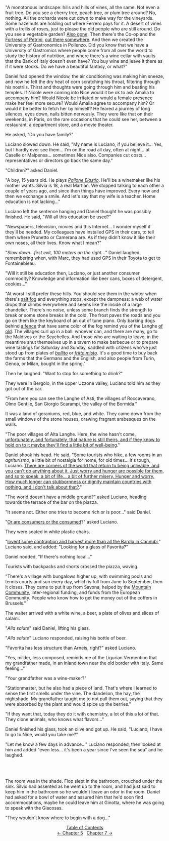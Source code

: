<!-- Pages 50-54 -->
"A monotonous landscape: hills and hills of vines, all the same. Not even a fruit tree. Do you see a cherry tree, peach tree, or plum tree around? No, nothing. All the orchards were cut down to make way for the vineyards. Some hazelnuts are holding out where Ferrero pays for it. A desert of vines with a trellis of roses, just to please the old people who are still around. Do you see a vegetable garden? [Also gone](http://ofvioletsandlicorice.tumblr.com/post/129354078274/notes-questions-uncertainties#alsogone). Then there's the Co-op and the [Fortress of Petrini](http://ofvioletsandlicorice.tumblr.com/post/129354078274/notes-questions-uncertainties#presidio), [out there somewhere](http://ofvioletsandlicorice.tumblr.com/post/129354078274/notes-questions-uncertainties#wanderingabout). And then we created the University of Gastronomics in Pollenzo. Did you know that we have a University of Gastromics where people come from all over the world to study the history of nutrition, and where there's a wine cellar with vaults that the Bank of Italy doesn't even have? You buy wine and leave it there as if it were stocks. Do we have a beautiful fantasy, or what?"

Daniel had opened the window, the air conditioning was making him sneeze, and now he felt the dry heat of corn scratching his throat, filtering through his nostrils. Thirst and thoughts were going through him and beating his temples. If Nicole were coming into Nice would it be ok to ask Amalia to accompany him? Would Nicole be irritated or would a female presence make her feel more secure? Would Amalia agree to accompany him? Or would it be better to fetch her by himself? He feared a journey of long silences, eyes down, nails bitten nervously. They were like that on their weekends, in Paris, on the rare occasions that he could see her, between a restaurant, a department store, and a movie theater.
<!-- Page 51 -->

He asked, "Do you have family?"

Luciano slowed down. He said, "My name is Luciano, if you believe it... Yes, but I hardly ever see them... I'm on the road all day, often at night... at Caselle or Malpensa... sometimes Nice also. Companies cut costs... representatives or directors go back the same day."

"Children?" asked Daniel.

"A boy, 15 years old. He plays [*Pallone Elastio*](http://ofvioletsandlicorice.tumblr.com/post/129354078274/notes-questions-uncertainties#pallone). He'll be a winemaker like his mother wants. Silvia is 18, a real Martian. We stopped talking to each other a couple of years ago, and since then things have improved. Every now and then we exchange a smile. And let's say that my wife is a teacher. Home education is not lacking..."

Luciano left the sentence hanging and Daniel thought he was possibly finished. He said, "Will all this education be used?"

"Newspapers, television, movies and this Internet... I wonder myself if they'll be needed. My colleagues have installed GPS in their cars, to tell them where Prunetto or Camerana are. As if they didn't know it like their own noses, all their lives. Know what I mean?"

"*Slow down...first exit, 100 meters on the right...*" Daniel laughed, remembering when, with Marc, they had used GPS in their Toyota to get to Fontainebleau.

"Will it still be education then, Luciano, or just another consumer commodity? Knowledge and information like beer cans, boxes of detergent, cookies..."

"At worst I still prefer these hills. You should see them in the winter when there's [salt fog](http://ofvioletsandlicorice.tumblr.com/post/129354078274/notes-questions-uncertainties#saltfog) and everything stops, except the dampness: a web of water drops that climbs everywhere and seems like the inside of a large chandelier. There's no noise, unless some branch finds the strength to break or some stone breaks in the cold. The frost paves the roads and you go on them like the keyboard of an out of tune piano. Only barking dogs behind [a fence](http://ofvioletsandlicorice.tumblr.com/post/129354078274/notes-questions-uncertainties#afence) that have same color of the fog remind you of the Langhe [of old](http://ofvioletsandlicorice.tumblr.com/post/129354078274/notes-questions-uncertainties#ofold). The villages curl up in a ball: whoever can, and there are many, go to the Maldives or the Seychelles. And those who are waiting to leave, in the meantime shut themselves up in a tavern to make barbecue or to prepare wine tastings for Saturday and Sunday, saddled with citizens who've just stood up from plates of [*bollito*](http://ofvioletsandlicorice.tumblr.com/post/129354078274/notes-questions-uncertainties#bollito) or [*fritto misto*](http://ofvioletsandlicorice.tumblr.com/post/129354078274/notes-questions-uncertainties#frittomisto). It's a good time to buy back the farms that the Germans and the English, and also people from Turin, Genoa, or Milan, bought in the spring."
<!-- Page 52 -->

Then he laughed. "Want to stop for something to drink?" 

They were in Bergolo, in the upper Uzzone valley, Luciano told him as they got out of the car.

"From here you can see the Langhe of Asti, the villages of Roccaverano, Olmo Gentile, San Giorgio Scarampi, the valley of the Bormida."

It was a land of geraniums, red, blue, and white. They came down from the small windows of the stone houses, drawing fragrant arabesques on the walls.

"The poor villages of Alta Langhe. Here, the wine hasn't come, [unfortunately, and fortunately, that nature is still theirs, and if they know to hold on to it maybe they'll find a little bit of well-being](http://ofvioletsandlicorice.tumblr.com/post/129354078274/notes-questions-uncertainties#unfortunately)."

Daniel shook his head. He said, "Some tourists who hike, a few rooms in an *agriturismo*, a little bit of nostalgia for home, for old times... it's tough, Luciano. [There are corners of the world that return to being unlivable, and you can't do anything about it. Just worry and hunger are possible for them, and so to speak, a bit of life... a bit of further misery. Hunger and worry. How much longer can stubbornness or dignity maintain countries with nothing, and I don't talk about that?](http://ofvioletsandlicorice.tumblr.com/post/129354078274/notes-questions-uncertainties#howlongcan)."

"The world doesn't have a middle ground?" asked Luciano, heading towards the terrace of the bar on the piazza.

"It seems not. Either one tries to become rich or is poor..." said Daniel.

"[Or are consumers or the consumed](http://ofvioletsandlicorice.tumblr.com/post/129354078274/notes-questions-uncertainties#orconsumers)?" asked Luciano. 

They were seated in white plastic chairs.

"[Invent some contraption and harvest more than all the Barolo in Cannubi](http://ofvioletsandlicorice.tumblr.com/post/129354078274/notes-questions-uncertainties#inventsuch)," Luciano said, and added: "Looking for a glass of Favorita?"

Daniel nodded, "If there's nothing local..."

Tourists with backpacks and shorts crossed the piazza, waving.

"There's a village with bungalows higher up, with swimming pools and tennis courts and sun every day, which is full from June to September, then it closes. They came to put it up from Savona, helped by the [Mountain Community](http://ofvioletsandlicorice.tumblr.com/post/129354078274/notes-questions-uncertainties#mountaincommunity), inter-regional funding, and funds from the European Community. People who know how to get the money out of the coffers in Brussels."

The waiter arrived with a white wine, a beer, a plate of olives and slices of salami.

"*Alla salute*" said Daniel, lifting his glass. 

"*Alla salute*" Luciano responded, raising his bottle of beer. 

"Favorita has less structure than Arneis, right?" asked Luciano. 

"Yes, milder, less composed, reminds me of the Ligurian Vermentino that my grandfather made, in an inland town near the old border with Italy. Same feeling..."

"Your grandfather was a wine-maker?"

"Stationmaster, but he also had a piece of land. That's where I learned to sense the first smells under the vine. The dandelion, the hay, the nightshade. My grandfather taught me to not pull them out, saying that they were absorbed by the plant and would spice up the berries."

"If they want that, today they do it with chemistry, a lot of this a lot of that. They clone animals, who knows what flavors..."

Daniel finished his glass, took an olive and got up. He said, "Luciano, I have to go to Nice, would you take me?"

"Let me know a few days in advance..." Luciano responded, then looked at him and added "even less... it's been a year since I've seen the sea" and he laughed.

<!-- Page 54 -->
<br/><br/><br/>
The room was in the shade. Flop slept in the bathroom, crouched under the sink. Silvio had assented as he went up to the room, and had just said to keep him in the bathroom so he wouldn't leave an odor in the room. Daniel had asked for a bowl of water and assured him that he'd soon find accommodations, maybe he could leave him at Ginotta, where he was going to speak with the Giacosas.

"They wouldn't know where to begin with a dog..."

<div style="text-align: center">
<a href="http://ofvioletsandlicorice.tumblr.com/post/129355307919/of-violets-and-licorice-table-of-contents">Table of Contents</a><br/>
<a href="http://ofvioletsandlicorice.tumblr.com/post/129778824974/of-violets-and-licorice-chapter-5">&larr;&nbsp;Chapter 5</a>&nbsp;&nbsp;
<a href="http://ofvioletsandlicorice.tumblr.com/post/130091632584/of-violets-and-licorice-chapter-7">Chapter 7&nbsp;&rarr;</a>

</div>

